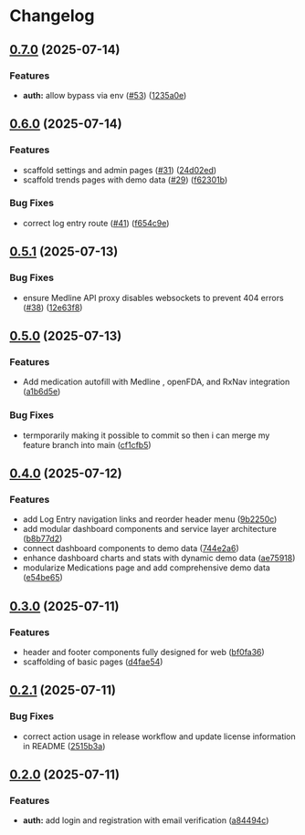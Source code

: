 # Changelog

## [0.7.0](https://github.com/thef4tdaddy/RxLedger/compare/v0.6.0...v0.7.0) (2025-07-14)

### Features

- **auth:** allow bypass via env ([#53](https://github.com/thef4tdaddy/RxLedger/issues/53)) ([1235a0e](https://github.com/thef4tdaddy/RxLedger/commit/1235a0e74d254ef3d505caa047b399e25d60da2a))

## [0.6.0](https://github.com/thef4tdaddy/RxLedger/compare/v0.5.1...v0.6.0) (2025-07-14)

### Features

- scaffold settings and admin pages ([#31](https://github.com/thef4tdaddy/RxLedger/issues/31)) ([24d02ed](https://github.com/thef4tdaddy/RxLedger/commit/24d02ed8026f35c135f4c40c9a59ac81a3894a3f))
- scaffold trends pages with demo data ([#29](https://github.com/thef4tdaddy/RxLedger/issues/29)) ([f62301b](https://github.com/thef4tdaddy/RxLedger/commit/f62301b44a79bf825502f9a09014608ef900c972))

### Bug Fixes

- correct log entry route ([#41](https://github.com/thef4tdaddy/RxLedger/issues/41)) ([f654c9e](https://github.com/thef4tdaddy/RxLedger/commit/f654c9edfb5a9ec50eeb477bb5f7b68035a1997e))

## [0.5.1](https://github.com/thef4tdaddy/RxLedger/compare/v0.5.0...v0.5.1) (2025-07-13)

### Bug Fixes

- ensure Medline API proxy disables websockets to prevent 404 errors ([#38](https://github.com/thef4tdaddy/RxLedger/issues/38)) ([12e63f8](https://github.com/thef4tdaddy/RxLedger/commit/12e63f82066c1dc8fb15a2b65c33f5377b360234))

## [0.5.0](https://github.com/thef4tdaddy/RxLedger/compare/v0.4.0...v0.5.0) (2025-07-13)

### Features

- Add medication autofill with Medline , openFDA, and RxNav integration ([a1b6d5e](https://github.com/thef4tdaddy/RxLedger/commit/a1b6d5e1bc645c4992dfbe079504be2a3223a359))

### Bug Fixes

- termporarily making it possible to commit so then i can merge my feature branch into main ([cf1cfb5](https://github.com/thef4tdaddy/RxLedger/commit/cf1cfb58cbf23175d833ac1354dd915eafe0d6b3))

## [0.4.0](https://github.com/thef4tdaddy/RxLedger/compare/v0.3.0...v0.4.0) (2025-07-12)

### Features

- add Log Entry navigation links and reorder header menu ([9b2250c](https://github.com/thef4tdaddy/RxLedger/commit/9b2250c555c797578ab3c6603275ccbcbfda16d8))
- add modular dashboard components and service layer architecture ([b8b77d2](https://github.com/thef4tdaddy/RxLedger/commit/b8b77d25312e421e467cba2b8b9ea05607e891b9))
- connect dashboard components to demo data ([744e2a6](https://github.com/thef4tdaddy/RxLedger/commit/744e2a6c81cbf6f0f7d7a8aa72256f8220914d5f))
- enhance dashboard charts and stats with dynamic demo data ([ae75918](https://github.com/thef4tdaddy/RxLedger/commit/ae7591899df16775611fa6535a1226bb1f850f8a))
- modularize Medications page and add comprehensive demo data ([e54be65](https://github.com/thef4tdaddy/RxLedger/commit/e54be653d8dbef0c47a27f9a67a53f5864c2609b))

## [0.3.0](https://github.com/thef4tdaddy/RxLedger/compare/v0.2.1...v0.3.0) (2025-07-11)

### Features

- header and footer components fully designed for web ([bf0fa36](https://github.com/thef4tdaddy/RxLedger/commit/bf0fa366db5ad535167d2300f6be4582d6700d41))
- scaffolding of basic pages ([d4fae54](https://github.com/thef4tdaddy/RxLedger/commit/d4fae546482351204608105e96260a9005389414))

## [0.2.1](https://github.com/thef4tdaddy/RxLedger/compare/v0.2.0...v0.2.1) (2025-07-11)

### Bug Fixes

- correct action usage in release workflow and update license information in README ([2515b3a](https://github.com/thef4tdaddy/RxLedger/commit/2515b3af31b1a809a3ffe6a6512d15d096ac6c6d))

## [0.2.0](https://github.com/thef4tdaddy/RxLedger/compare/v0.1.0...v0.2.0) (2025-07-11)

### Features

- **auth:** add login and registration with email verification ([a84494c](https://github.com/thef4tdaddy/RxLedger/commit/a84494c31a69e428c3a9dce4500a90c86f9100f8))
